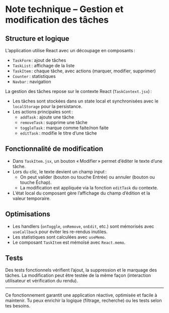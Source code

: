 # Note technique – Gestion et modification des tâches

## Structure et logique

L’application utilise React avec un découpage en composants :
- `TaskForm` : ajout de tâches
- `TaskList` : affichage de la liste
- `TaskItem` : chaque tâche, avec actions (marquer, modifier, supprimer)
- `Counter` : statistiques
- `Navbar` : navigation

La gestion des tâches repose sur le contexte React (`TaskContext.jsx`) :
- Les tâches sont stockées dans un state local et synchronisées avec le `localStorage` pour la persistance.
- Les actions principales sont :
  - `addTask` : ajoute une tâche
  - `removeTask` : supprime une tâche
  - `toggleTask` : marque comme faite/non faite
  - `editTask` : modifie le titre d’une tâche

## Fonctionnalité de modification

- Dans `TaskItem.jsx`, un bouton « Modifier » permet d’éditer le texte d’une tâche.
- Lors du clic, le texte devient un champ input :
  - On peut valider (bouton ou touche Entrée) ou annuler (bouton ou touche Échap).
  - La modification est appliquée via la fonction `editTask` du contexte.
- L’état local du composant gère l’affichage du champ d’édition et la valeur temporaire.

## Optimisations

- Les handlers (`onToggle`, `onRemove`, `onEdit`, etc.) sont mémorisés avec `useCallback` pour éviter les re-rendus inutiles.
- Les statistiques sont calculées avec `useMemo`.
- Le composant `TaskItem` est mémoïsé avec `React.memo`.

## Tests

Des tests fonctionnels vérifient l’ajout, la suppression et le marquage des tâches.
La modification peut être testée de la même façon (interaction utilisateur et vérification du rendu).

---

Ce fonctionnement garantit une application réactive, optimisée et facile à maintenir.
Tu peux enrichir la logique (filtrage, recherche) ou les tests selon tes besoins.
